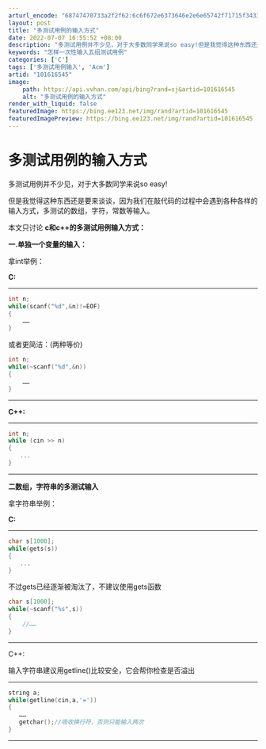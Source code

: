 ```yaml
---
arturl_encode: "68747470733a2f2f62:6c6f672e6373646e2e6e65742f71715f34333739313337372f:61727469636c652f64657461696c732f313031363136353435"
layout: post
title: "多测试用例的输入方式"
date: 2022-07-07 16:55:52 +08:00
description: "多测试用例并不少见，对于大多数同学来说so easy!但是我觉得这种东西还是要来谈谈，因为我们在敲代"
keywords: "怎样一次性输入五组测试用例"
categories: ['C']
tags: ['多测试用例输入', 'Acm']
artid: "101616545"
image:
    path: https://api.vvhan.com/api/bing?rand=sj&artid=101616545
    alt: "多测试用例的输入方式"
render_with_liquid: false
featuredImage: https://bing.ee123.net/img/rand?artid=101616545
featuredImagePreview: https://bing.ee123.net/img/rand?artid=101616545
---
```


# 多测试用例的输入方式

多测试用例并不少见，对于大多数同学来说so easy!

但是我觉得这种东西还是要来谈谈，因为我们在敲代码的过程中会遇到各种各样的输入方式，多测试的数组，字符，常数等输入。

本文只讨论
**c和c++的多测试用例输入方式：**

**一.单独一个变量的输入：**
  
拿int举例：
  
**C:**

---

```c
int n;
while(scanf("%d",&n)!=EOF)
{
    ……
}

```

或者更简洁：(两种等价)

```c
int n;
while(~scanf("%d",&n))
{
    ……
}

```

---

**C++:**

---

```cpp
int n;
while (cin >> n)
{
　　...
}

```

---

**二数组，字符串的多测试输入**
  
拿字符串举例：
  
**C:**

---

```c
char s[1000];
while(gets(s))
{
　　...
}

```

不过gets已经逐渐被淘汰了，不建议使用gets函数

```c
char s[1000];
while(~scanf("%s",s))
{
	//……
}

```

---

C++:
  
输入字符串建议用getline()比较安全，它会帮你检查是否溢出

---

```cpp
string a;
while(getline(cin,a,'='))
{
   ……
   getchar();//吸收换行符，否则只能输入两次
}

```

---